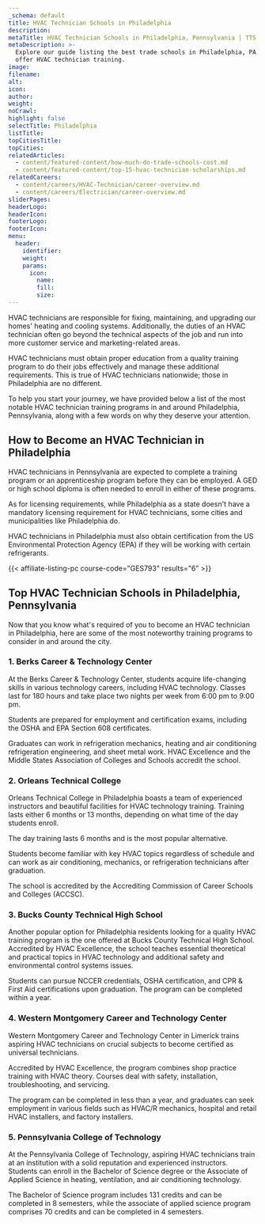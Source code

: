```yaml
---
_schema: default
title: HVAC Technician Schools in Philadelphia
description:
metaTitle: HVAC Technician Schools in Philadelphia, Pennsylvania | TTS
metaDescription: >-
  Explore our guide listing the best trade schools in Philadelphia, PA that
  offer HVAC technician training. 
image:
filename:
alt:
icon:
author:
weight:
noCrawl:
highlight: false
selectTitle: Philadelphia
listTitle:
topCitiesTitle:
topCities:
relatedArticles:
  - content/featured-content/how-much-do-trade-schools-cost.md
  - content/featured-content/top-15-hvac-technician-scholarships.md
relatedCareers:
  - content/careers/HVAC-Technician/career-overview.md
  - content/careers/Electrician/career-overview.md
sliderPages:
headerLogo:
headerIcon:
footerLogo:
footerIcon:
menu:
  header:
    identifier:
    weight:
    params:
      icon:
        name:
        fill:
        size:
---
```

HVAC technicians are responsible for fixing, maintaining, and upgrading our homes' heating and cooling systems. Additionally, the duties of an HVAC technician often go beyond the technical aspects of the job and run into more customer service and marketing-related areas.

HVAC technicians must obtain proper education from a quality training program to do their jobs effectively and manage these additional requirements. This is true of HVAC technicians nationwide; those in Philadelphia are no different.

To help you start your journey, we have provided below a list of the most notable HVAC technician training programs in and around Philadelphia, Pennsylvania, along with a few words on why they deserve your attention.

## **How to Become an HVAC Technician in Philadelphia**

HVAC technicians in Pennsylvania are expected to complete a training program or an apprenticeship program before they can be employed. A GED or high school diploma is often needed to enroll in either of these programs.

As for licensing requirements, while Philadelphia as a state doesn't have a mandatory licensing requirement for HVAC technicians, some cities and municipalities like Philadelphia do.

HVAC technicians in Philadelphia must also obtain certification from the US Environmental Protection Agency (EPA) if they will be working with certain refrigerants.

{{< affiliate-listing-pc course-code="GES793" results="6" >}}

## **Top HVAC Technician Schools in Philadelphia, Pennsylvania**

Now that you know what's required of you to become an HVAC technician in Philadelphia, here are some of the most noteworthy training programs to consider in and around the city.

### **1\. Berks Career & Technology Center**

At the Berks Career & Technology Center, students acquire life-changing skills in various technology careers, including HVAC technology. Classes last for 180 hours and take place two nights per week from 6:00 pm to 9:00 pm.

Students are prepared for employment and certification exams, including the OSHA and EPA Section 608 certificates.

Graduates can work in refrigeration mechanics, heating and air conditioning refrigeration engineering, and sheet metal work. HVAC Excellence and the Middle States Association of Colleges and Schools accredit the school.

### **2\. Orleans Technical College**

Orleans Technical College in Philadelphia boasts a team of experienced instructors and beautiful facilities for HVAC technology training. Training lasts either 6 months or 13 months, depending on what time of the day students enroll.

The day training lasts 6 months and is the most popular alternative.

Students become familiar with key HVAC topics regardless of schedule and can work as air conditioning, mechanics, or refrigeration technicians after graduation.

The school is accredited by the Accrediting Commission of Career Schools and Colleges (ACCSC).

### **3\. Bucks County Technical High School**

Another popular option for Philadelphia residents looking for a quality HVAC training program is the one offered at Bucks County Technical High School. Accredited by HVAC Excellence, the school teaches essential theoretical and practical topics in HVAC technology and additional safety and environmental control systems issues.

Students can pursue NCCER credentials, OSHA certification, and CPR & First Aid certifications upon graduation. The program can be completed within a year.

### **4\. Western Montgomery Career and Technology Center**

Western Montgomery Career and Technology Center in Limerick trains aspiring HVAC technicians on crucial subjects to become certified as universal technicians.

Accredited by HVAC Excellence, the program combines shop practice training with HVAC theory. Courses deal with safety, installation, troubleshooting, and servicing.

The program can be completed in less than a year, and graduates can seek employment in various fields such as HVAC/R mechanics, hospital and retail HVAC installers, and factory installers.

### **5\. Pennsylvania College of Technology**

At the Pennsylvania College of Technology, aspiring HVAC technicians train at an institution with a solid reputation and experienced instructors. Students can enroll in the Bachelor of Science degree or the Associate of Applied Science in heating, ventilation, and air conditioning technology.

The Bachelor of Science program includes 131 credits and can be completed in 8 semesters, while the associate of applied science program comprises 70 credits and can be completed in 4 semesters.